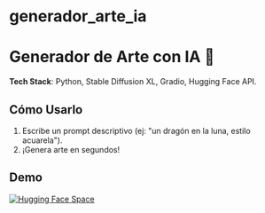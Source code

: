 # generador_arte_ia
# Generador de Arte con IA 🎨  
**Tech Stack**: Python, Stable Diffusion XL, Gradio, Hugging Face API.  
## Cómo Usarlo  
1. Escribe un prompt descriptivo (ej: "un dragón en la luna, estilo acuarela").  
2. ¡Genera arte en segundos!  
## Demo  
[![Hugging Face Space](https://img.shields.io/badge/🌐-Demo_Online-blue)](https://huggingface.co/spaces/pol87/generador_arte_ia)  